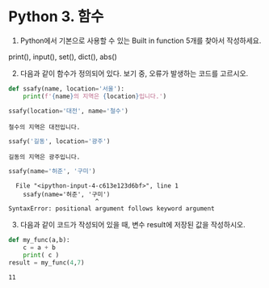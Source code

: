 
# Python 3. 함수
1. Python에서 기본으로 사용할 수 있는 Built in function 5개를 찾아서 작성하세요.

print(), input(), set(), dict(), abs()

2. 다음과 같이 함수가 정의되어 있다. 보기 중, 오류가 발생하는 코드를 고르시오.


```python
def ssafy(name, location='서울'):
    print(f'{name}의 지역은 {location}입니다.')
```


```python
ssafy(location='대전', name='철수')
```

    철수의 지역은 대전입니다.
    


```python
ssafy('길동', location='광주')
```

    길동의 지역은 광주입니다.
    


```python
ssafy(name='허준', '구미')
```


      File "<ipython-input-4-c613e123d6bf>", line 1
        ssafy(name='허준', '구미')
                            ^
    SyntaxError: positional argument follows keyword argument
    


3. 다음과 같이 코드가 작성되어 있을 때, 변수 result에 저장된 값을 작성하시오.


```python
def my_func(a,b):
    c = a + b
    print( c )
result = my_func(4,7)
```

    11
    
